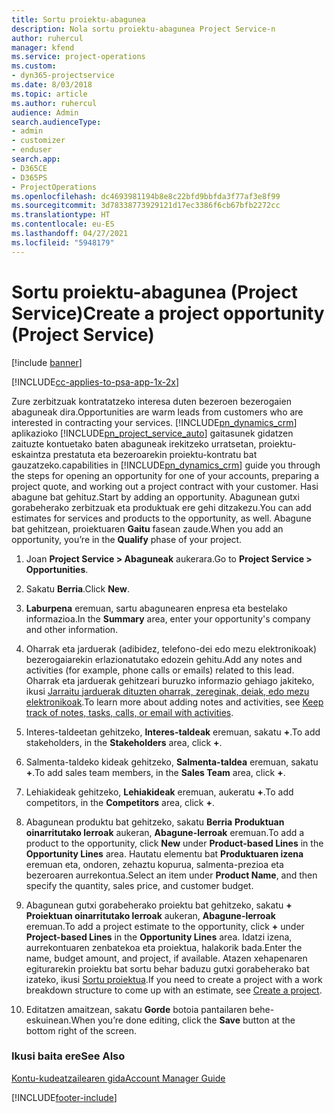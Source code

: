 ```yaml
---
title: Sortu proiektu-abagunea
description: Nola sortu proiektu-abagunea Project Service-n
author: ruhercul
manager: kfend
ms.service: project-operations
ms.custom:
- dyn365-projectservice
ms.date: 8/03/2018
ms.topic: article
ms.author: ruhercul
audience: Admin
search.audienceType:
- admin
- customizer
- enduser
search.app:
- D365CE
- D365PS
- ProjectOperations
ms.openlocfilehash: dc4693981194b8e8c22bfd9bbfda3f77af3e8f99
ms.sourcegitcommit: 3d78338773929121d17ec3386f6cb67bfb2272cc
ms.translationtype: HT
ms.contentlocale: eu-ES
ms.lasthandoff: 04/27/2021
ms.locfileid: "5948179"
---
```

# <a name="create-a-project-opportunity-project-service"></a><span data-ttu-id="aee6e-103">Sortu proiektu-abagunea (Project Service)</span><span class="sxs-lookup"><span data-stu-id="aee6e-103">Create a project opportunity (Project Service)</span></span>

[!include [banner](../includes/psa-now-project-operations.md)]

[!INCLUDE[cc-applies-to-psa-app-1x-2x](../includes/cc-applies-to-psa-app-1x-2x.md)]

<span data-ttu-id="aee6e-104">Zure zerbitzuak kontratatzeko interesa duten bezeroen bezerogaien abaguneak dira.</span><span class="sxs-lookup"><span data-stu-id="aee6e-104">Opportunities are warm leads from customers who are interested in contracting your services.</span></span> [!INCLUDE[pn_dynamics_crm](../includes/pn-dynamics-crm.md)] <span data-ttu-id="aee6e-105">aplikazioko [!INCLUDE[pn_project_service_auto](../includes/pn-project-service-auto.md)] gaitasunek gidatzen zaituzte kontuetako baten abaguneak irekitzeko urratsetan, proiektu-eskaintza prestatuta eta bezeroarekin proiektu-kontratu bat gauzatzeko.</span><span class="sxs-lookup"><span data-stu-id="aee6e-105">capabilities in [!INCLUDE[pn_dynamics_crm](../includes/pn-dynamics-crm.md)] guide you through the steps for opening an opportunity for one of your accounts, preparing a project quote, and working out a project contract with your customer.</span></span> <span data-ttu-id="aee6e-106">Hasi abagune bat gehituz.</span><span class="sxs-lookup"><span data-stu-id="aee6e-106">Start by adding an opportunity.</span></span> <span data-ttu-id="aee6e-107">Abagunean gutxi gorabeherako zerbitzuak eta produktuak ere gehi ditzakezu.</span><span class="sxs-lookup"><span data-stu-id="aee6e-107">You can add estimates for services and products to the opportunity, as well.</span></span> <span data-ttu-id="aee6e-108">Abagune bat gehitzean, proiektuaren **Gaitu** fasean zaude.</span><span class="sxs-lookup"><span data-stu-id="aee6e-108">When you add an opportunity, you’re in the **Qualify** phase of your project.</span></span>  
  
1.  <span data-ttu-id="aee6e-109">Joan **Project Service > Abaguneak** aukerara.</span><span class="sxs-lookup"><span data-stu-id="aee6e-109">Go to **Project Service > Opportunities**.</span></span>  
  
2.  <span data-ttu-id="aee6e-110">Sakatu **Berria**.</span><span class="sxs-lookup"><span data-stu-id="aee6e-110">Click **New**.</span></span>  
  
3.  <span data-ttu-id="aee6e-111">**Laburpena** eremuan, sartu abagunearen enpresa eta bestelako informazioa.</span><span class="sxs-lookup"><span data-stu-id="aee6e-111">In the **Summary** area, enter your opportunity's company and other information.</span></span>  
  
4.  <span data-ttu-id="aee6e-112">Oharrak eta jarduerak (adibidez, telefono-dei edo mezu elektronikoak) bezerogaiarekin erlazionatutako edozein gehitu.</span><span class="sxs-lookup"><span data-stu-id="aee6e-112">Add any notes and activities (for example, phone calls or emails) related to this lead.</span></span> <span data-ttu-id="aee6e-113">Oharrak eta jarduerak gehitzeari buruzko informazio gehiago jakiteko, ikusi [Jarraitu jarduerak dituzten oharrak, zereginak, deiak, edo mezu elektronikoak](/dynamics365/customerengagement/on-premises/basics/work-with-activities).</span><span class="sxs-lookup"><span data-stu-id="aee6e-113">To learn more about adding notes and activities, see [Keep track of notes, tasks, calls, or email with activities](/dynamics365/customerengagement/on-premises/basics/work-with-activities).</span></span>  
  
5.  <span data-ttu-id="aee6e-114">Interes-taldeetan gehitzeko, **Interes-taldeak** eremuan, sakatu **+**.</span><span class="sxs-lookup"><span data-stu-id="aee6e-114">To add stakeholders, in the **Stakeholders** area, click **+**.</span></span>  
  
6.  <span data-ttu-id="aee6e-115">Salmenta-taldeko kideak gehitzeko, **Salmenta-taldea** eremuan, sakatu **+**.</span><span class="sxs-lookup"><span data-stu-id="aee6e-115">To add sales team members, in the **Sales Team** area, click **+**.</span></span>  
  
7.  <span data-ttu-id="aee6e-116">Lehiakideak gehitzeko, **Lehiakideak** eremuan, aukeratu **+**.</span><span class="sxs-lookup"><span data-stu-id="aee6e-116">To add competitors, in the **Competitors** area, click **+**.</span></span>  
  
8.  <span data-ttu-id="aee6e-117">Abagunean produktu bat gehitzeko, sakatu **Berria** **Produktuan oinarritutako lerroak** aukeran, **Abagune-lerroak** eremuan.</span><span class="sxs-lookup"><span data-stu-id="aee6e-117">To add a product to the opportunity, click **New** under **Product-based Lines** in the **Opportunity Lines** area.</span></span> <span data-ttu-id="aee6e-118">Hautatu elementu bat **Produktuaren izena** eremuan eta, ondoren, zehaztu kopurua, salmenta-prezioa eta bezeroaren aurrekontua.</span><span class="sxs-lookup"><span data-stu-id="aee6e-118">Select an item under **Product Name**, and then specify the quantity, sales price, and customer budget.</span></span>  
  
9. <span data-ttu-id="aee6e-119">Abagunean gutxi gorabeherako proiektu bat gehitzeko, sakatu **+** **Proiektuan oinarritutako lerroak** aukeran, **Abagune-lerroak** eremuan.</span><span class="sxs-lookup"><span data-stu-id="aee6e-119">To add a project estimate to the opportunity, click **+** under **Project-based Lines** in the **Opportunity Lines** area.</span></span> <span data-ttu-id="aee6e-120">Idatzi izena, aurrekontuaren zenbatekoa eta proiektua, halakorik bada.</span><span class="sxs-lookup"><span data-stu-id="aee6e-120">Enter the name, budget amount, and project, if available.</span></span> <span data-ttu-id="aee6e-121">Atazen xehapenaren egiturarekin proiektu bat sortu behar baduzu gutxi gorabeherako bat izateko, ikusi [Sortu proiektua](../psa/create-project.md).</span><span class="sxs-lookup"><span data-stu-id="aee6e-121">If you need to create a project with a work breakdown structure to come up with an estimate, see [Create a project](../psa/create-project.md).</span></span>  
  
10. <span data-ttu-id="aee6e-122">Editatzen amaitzean, sakatu **Gorde** botoia pantailaren behe-eskuinean.</span><span class="sxs-lookup"><span data-stu-id="aee6e-122">When you’re done editing, click the **Save** button at the bottom right of the screen.</span></span>  
  
### <a name="see-also"></a><span data-ttu-id="aee6e-123">Ikusi baita ere</span><span class="sxs-lookup"><span data-stu-id="aee6e-123">See Also</span></span>  
 [<span data-ttu-id="aee6e-124">Kontu-kudeatzailearen gida</span><span class="sxs-lookup"><span data-stu-id="aee6e-124">Account Manager Guide</span></span>](../psa/account-manager-guide.md)


[!INCLUDE[footer-include](../includes/footer-banner.md)]